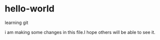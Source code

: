 # hello-world
learning git

i am making some changes in this file.I hope others will be able to see it.
